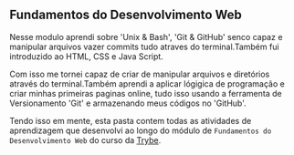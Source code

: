 ## Fundamentos do Desenvolvimento Web

Nesse modulo aprendi sobre 'Unix & Bash', 'Git & GitHub' senco capaz e manipular arquivos vazer commits tudo atraves do terminal.Também fui introduzido ao HTML, CSS e Java Script.

Com isso me tornei capaz de criar de manipular arquivos e diretórios através do terminal.Também aprendi a aplicar lógigica de programação e criar minhas primeiras paginas online, tudo isso usando a ferramenta de Versionamento 'Git' e armazenando meus códigos no 'GitHub'.

Tendo isso em mente, esta pasta contem todas as atividades de aprendizagem que desenvolvi ao longo do módulo de `Fundamentos do Desenvolvimento Web` do curso da [Trybe](https://www.betrybe.com/).
